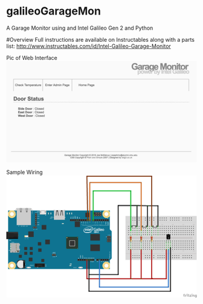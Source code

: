 # galileoGarageMon
A Garage Monitor using and Intel Galileo Gen 2 and Python

#Overview
Full instructions are available on Instructables along with a parts list: 
http://www.instructables.com/id/Intel-Galileo-Garage-Monitor

Pic of Web Interface
![alt tag](https://raw.githubusercontent.com/joemcmanus/galileoGarageMon/master/pics/webPage1.png)

Sample Wiring 
![alt_tag](https://raw.githubusercontent.com/joemcmanus/galileoGarageMon/master/pics/Garagemon_bb.png)
